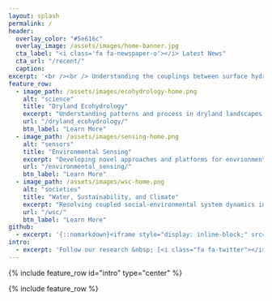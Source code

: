 ```yaml
---
layout: splash
permalink: /
header:
  overlay_color: "#5e616c"
  overlay_image: /assets/images/home-banner.jpg
  cta_label: "<i class='fa fa-newspaper-o'></i> Latest News"
  cta_url: "/recent/"
  caption:
excerpt: '<br /><br /> Understanding the couplings between surface hydrology, vegetation dynamics, and ecosystem services in drylands.<br /> <small><a href="http://bren.ucsb.edu/">Bren School</a> | <a href="http://geog.ucsb.edu">Dept. of Geography</a> | <a href="http://eri.ucsb.edu">Earth Research Institute</a> | <a href="http://www.ucsb.edu">UCSB</a></small><br /><br />'
feature_row:
  - image_path: /assets/images/ecohydrology-home.png
    alt: "science"
    title: "Dryland Ecohydrology"
    excerpt: "Understanding patterns and process in dryland landscapes."
    url: "/dryland_ecohydrology/"
    btn_label: "Learn More"
  - image_path: /assets/images/sensing-home.png
    alt: "sensors"
    title: "Environmental Sensing"
    excerpt: "Developing novel approaches and platforms for envrionmental observations."
    url: "/environmental_sensing/"
    btn_label: "Learn More"
  - image_path: /assets/images/wsc-home.png
    alt: "societies"
    title: "Water, Sustainability, and Climate"
    excerpt: "Resolving coupled social-environmental system dynamics in subsistence agriculture"
    url: "/wsc/"
    btn_label: "Learn More"
github:
  - excerpt: '{::nomarkdown}<iframe style="display: inline-block;" src="https://ghbtns.com/github-btn.html?user=mmistakes&repo=minimal-mistakes&type=star&count=true&size=large" frameborder="0" scrolling="0" width="160px" height="30px"></iframe> <iframe style="display: inline-block;" src="https://ghbtns.com/github-btn.html?user=mmistakes&repo=minimal-mistakes&type=fork&count=true&size=large" frameborder="0" scrolling="0" width="158px" height="30px"></iframe>{:/nomarkdown}'
intro:
  - excerpt: 'Follow our research &nbsp; [<i class="fa fa-twitter"></i> @WAVESatUCSB](https://twitter.com/WAVESatUCSB){: .btn .btn--twitter}'
---
```


{% include feature_row id="intro" type="center" %}

{% include feature_row %}
